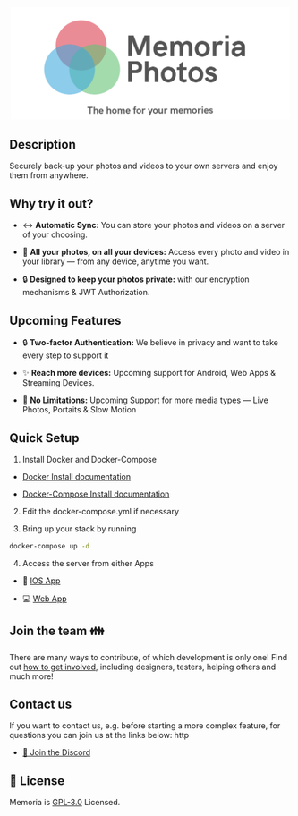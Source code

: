 <p align="center">
  <img src="./assets/Memoria_Logo_Github.png" width="500">
</p>

## Description
Securely back-up your photos and videos to your own servers and enjoy them from anywhere.

## Why try it out?

* :left_right_arrow: **Automatic Sync:** You can store your photos and videos on a server of your choosing.

* 🙌 **All your photos, on all your devices:** Access every photo and video in your library — from any device, anytime you want.

* 🔒 **Designed to keep your photos private:** with our encryption mechanisms & JWT Authorization.

## Upcoming Features

* 🔒 **Two-factor Authentication:** We believe in privacy and want to take every step to support it

* ✨ **Reach more devices:** Upcoming support for Android, Web Apps & Streaming Devices.

* 📸 **No Limitations:** Upcoming Support for more media types — Live Photos, Portaits & Slow Motion

## Quick Setup

1. Install Docker and Docker-Compose

  - [Docker Install documentation](https://docs.docker.com/install/)
  
  - [Docker-Compose Install documentation](https://docs.docker.com/compose/install/)

2. Edit the docker-compose.yml if necessary

3. Bring up your stack by running

  ```bash
  docker-compose up -d
  ```

4. Access the server from either Apps

* 📱 [IOS App](https://docs.docker.com/compose/install/)

* 💻 [Web App](https://docs.docker.com/compose/install/)

## Join the team 👪

There are many ways to contribute, of which development is only one! Find out [how to get involved](https://discord.gg/zTN6hEPH9u), including designers, testers, helping others and much more!

## Contact us

If you want to contact us, e.g. before starting a more complex feature, for questions
you can join us at the links below: http

* [💬 Join the Discord](https://discord.gg/zTN6hEPH9u)


## :scroll: License

Memoria is [GPL-3.0](LICENSE) Licensed.
